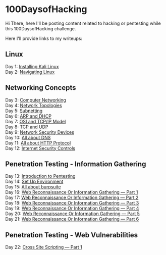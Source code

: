 # 100DaysofHacking

Hi There, here I'll be posting content related to hacking or pentesting while this 100DaysofHacking challenge.

Here I'll provide links to my writeups:


## Linux 
Day 1: <a href="https://3xabyt3.medium.com/day-1-installing-kali-linux-100daysofhacking-eeb5954e0837">Installing Kali Linux</a>
<br>
Day 2: <a href="https://3xabyt3.medium.com/day2-navigating-linux-100daysofhacking-44130f5983bf">Navigating Linux</a>
## Networking Concepts
Day 3: <a href="https://infosecwriteups.com/day3-computer-networks-100daysofhacking-1f9734b80313"> Computer Networking </a>
<br>
Day 4: <a href="https://infosecwriteups.com/day-4-cn-network-topologies-100daysofhacking-d01377674623">Network Topologies</a>
<br>
Day 5: <a href="https://3xabyt3.medium.com/day5-cn-subnetting-100daysofhacking-893346306e0d"> Subnetting </a>
<br>
Day 6: <a href="https://3xabyt3.medium.com/day6-cn-arp-and-dhcp-protocol-100daysofhacking-2eae786dc97b"> ARP and DHCP </a>
<br>
Day 7: <a href="https://infosecwriteups.com/day-7-cn-osi-model-100daysofhacking-925c9e769a7d">OSI and TCP/IP Model</a>
<br>
Day 8: <a href="https://infosecwriteups.com/day-8-cn-tcp-udp-100daysofhacking-2584322871b1">TCP and UDP</a>
<br>
Day 9: <a href="https://infosecwriteups.com/day-9-cn-network-security-devices-100daysofhacking-b856b5ab092d">Network Security Devices</a>
<br>
Day 10: <a href="https://3xabyt3.medium.com/day-10-all-about-dns-100daysofhacking-a337b8e763a">All about DNS</a>
<br>
Day 11: <a href="https://3xabyt3.medium.com/day-11-all-about-http-protocol-100daysofhacking-bfc0d68d06b7">All about HTTP Protocol</a>
<br>
Day 12: <a href="https://3xabyt3.medium.com/day-12-internet-security-controls-100daysofhacking-b407129a452b">Internet Security Controls</a>

## Penetration Testing - Information Gathering
Day 13: <a href="https://3xabyt3.medium.com/day-13-introduction-to-pentesting-100daysofhacking-bc44550e8548">Introduction to Pentesting</a>
<br>
Day 14: <a href="https://infosecwriteups.com/day-14-set-up-environment-for-pentesting-100daysofhacking-f8069e91fcd2">Set Up Environment</a>
<br>
Day 15: <a href="https://3xabyt3.medium.com/day-15-all-about-burp-suite-100daysofhacking-7d6ae2481c70">All about burpsuite</a>
<br>
Day 16: <a href="https://3xabyt3.medium.com/day-16-web-reconnaissance-or-information-gathering-part-1-100daysofhacking-43d0c723611c">Web Reconnaissance Or Information Gathering — Part 1</a>
<br>
Day 17: <a href="https://infosecwriteups.com/day-17-web-reconnaissance-or-information-gathering-part-2-100daysofhacking-323ecea7f0a3">Web Reconnaissance Or Information Gathering — Part 2</a>
<br>
Day 18: <a href="https://3xabyt3.medium.com/day-18-web-reconnaissance-or-information-gathering-part-3-100daysofhacking-7bc7748a326e">Web Reconnaissance Or Information Gathering — Part 3</a>
<br>
Day 19: <a href="https://infosecwriteups.com/day-19-web-reconnaissance-or-information-gathering-part-4-100daysofhacking-377c9fc624bb">Web Reconnaissance Or Information Gathering — Part 4</a>
<br>
Day 20: <a href="https://infosecwriteups.com/day-20-web-reconnaissance-or-information-gathering-part-5-100daysofhacking-5392d48233db">Web Reconnaissance Or Information Gathering — Part 5</a>
<br>
Day 21: <a href="https://infosecwriteups.com/day-21-web-reconnaissance-or-information-gathering-part-6-100daysofhacking-e6b65f48247e">Web Reconnaissance Or Information Gathering — Part 6 </a>
## Penetration Testing - Web Vulnerabilities
Day 22: <a href="https://3xabyt3.medium.com/day-22-cross-site-scripting-part-1-100daysofhacking-a9fe6d3a59c8">Cross Site Scripting — Part 1</a>


